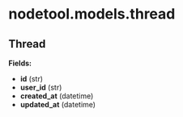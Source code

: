 # nodetool.models.thread

## Thread

**Fields:**
- **id** (str)
- **user_id** (str)
- **created_at** (datetime)
- **updated_at** (datetime)



